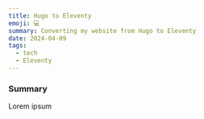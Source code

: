 ```yaml
---
title: Hugo to Eleventy
emoji: 💻
summary: Converting my website from Hugo to Eleventy
date: 2024-04-09
tags:
  - tech
  - Eleventy
---
```


### Summary

Lorem ipsum